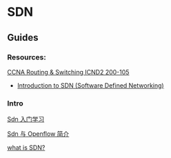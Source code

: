 # SDN

## Guides

### Resources:

[👨‍💻 sdnlab -- sdn guide]:https://www.sdnlab.com/sdn-guide/

[👨‍💻 SDN 网络指南]:https://feisky.gitbooks.io/sdn/content/

[🎬 软件定义网络技术 Software Defined Networking，SDN 黄辉、施晓秋]: https://www.bilibili.com/video/BV1S4411C7Zx?p=3&share_source=copy_web&vd_source=7740584ebdab35221363fc24d1582d9d
[📖 SDN: Software Defined Netwroks]: "Thomas.D.Nadeau&Ken.Gray"

 [CCNA Routing & Switching ICND2 200-105](https://networklessons.com/cisco/ccna-routing-switching-icnd2-200-105) 

- [Introduction to SDN (Software Defined Networking)](https://networklessons.com/cisco/ccna-routing-switching-icnd2-200-105/introduction-to-sdn-software-defined-networking)



### Intro

[Sdn 入门学习](https://zhuanlan.zhihu.com/p/265150587)

[Sdn 与 Openflow 简介](https://www.sdnlab.com/sdn-guide/14716.html)

[what is SDN?](https://www.vmware.com/topics/glossary/content/software-defined-networking.html)

